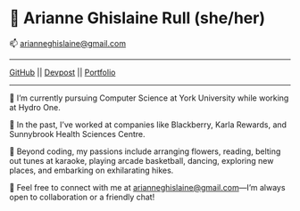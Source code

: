 
🎯 Arianne Ghislaine Rull (she/her)
============
📫  arianneghislaine@gmail.com
-------------------     ----------------------------
[GitHub](https://github.com/arianneghislainerull) ||
[Devpost](https://devpost.com/arianneghislaine) || [Portfolio](https://ariannerullcodes.netlify.app/)
-------------------     ----------------------------

🌺 I’m currently pursuing Computer Science at York University while working at Hydro One. 

🌺 In the past, I’ve worked at companies like Blackberry, Karla Rewards, and Sunnybrook Health Sciences Centre. 

🌺 Beyond coding, my passions include arranging flowers, reading, belting out tunes at karaoke, playing arcade basketball, dancing, exploring new places, and embarking on exhilarating hikes. 

🌺 Feel free to connect with me at arianneghislaine@gmail.com—I’m always open to collaboration or a friendly chat! 
